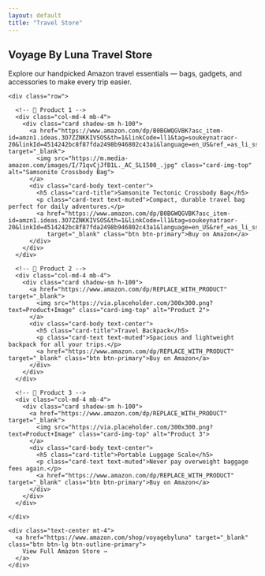 ```yaml
---
layout: default
title: "Travel Store"
---
```


<section class="py-5">
  <div class="container">
    <h1 class="text-center mb-4">Voyage By Luna Travel Store</h1>
    <p class="lead text-center mb-5">Explore our handpicked Amazon travel essentials — bags, gadgets, and accessories to make every trip easier.</p>

    <div class="row">
      
      <!-- 🔹 Product 1 -->
      <div class="col-md-4 mb-4">
        <div class="card shadow-sm h-100">
          <a href="https://www.amazon.com/dp/B0BGWQGVBK?asc_item-id=amzn1.ideas.3O7ZZNKKIVSOS&th=1&linkCode=ll1&tag=soukeynatraor-20&linkId=4514242bc8f87fda2498b946802c43a1&language=en_US&ref_=as_li_ss_tl" target="_blank">
            <img src="https://m.media-amazon.com/images/I/71qvCjJfB1L._AC_SL1500_.jpg" class="card-img-top" alt="Samsonite Crossbody Bag">
          </a>
          <div class="card-body text-center">
            <h5 class="card-title">Samsonite Tectonic Crossbody Bag</h5>
            <p class="card-text text-muted">Compact, durable travel bag perfect for daily adventures.</p>
            <a href="https://www.amazon.com/dp/B0BGWQGVBK?asc_item-id=amzn1.ideas.3O7ZZNKKIVSOS&th=1&linkCode=ll1&tag=soukeynatraor-20&linkId=4514242bc8f87fda2498b946802c43a1&language=en_US&ref_=as_li_ss_tl" 
               target="_blank" class="btn btn-primary">Buy on Amazon</a>
          </div>
        </div>
      </div>

      <!-- 🔹 Product 2 -->
      <div class="col-md-4 mb-4">
        <div class="card shadow-sm h-100">
          <a href="https://www.amazon.com/dp/REPLACE_WITH_PRODUCT" target="_blank">
            <img src="https://via.placeholder.com/300x300.png?text=Product+Image" class="card-img-top" alt="Product 2">
          </a>
          <div class="card-body text-center">
            <h5 class="card-title">Travel Backpack</h5>
            <p class="card-text text-muted">Spacious and lightweight backpack for all your trips.</p>
            <a href="https://www.amazon.com/dp/REPLACE_WITH_PRODUCT" target="_blank" class="btn btn-primary">Buy on Amazon</a>
          </div>
        </div>
      </div>

      <!-- 🔹 Product 3 -->
      <div class="col-md-4 mb-4">
        <div class="card shadow-sm h-100">
          <a href="https://www.amazon.com/dp/REPLACE_WITH_PRODUCT" target="_blank">
            <img src="https://via.placeholder.com/300x300.png?text=Product+Image" class="card-img-top" alt="Product 3">
          </a>
          <div class="card-body text-center">
            <h5 class="card-title">Portable Luggage Scale</h5>
            <p class="card-text text-muted">Never pay overweight baggage fees again.</p>
            <a href="https://www.amazon.com/dp/REPLACE_WITH_PRODUCT" target="_blank" class="btn btn-primary">Buy on Amazon</a>
          </div>
        </div>
      </div>

    </div>

    <div class="text-center mt-4">
      <a href="https://www.amazon.com/shop/voyagebyluna" target="_blank" class="btn btn-lg btn-outline-primary">
        View Full Amazon Store →
      </a>
    </div>
  </div>
</section>